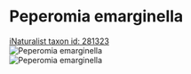 
Peperomia emarginella
=====================
  
[iNaturalist taxon id: 281323](https://www.inaturalist.org/taxa/281323)  
![Peperomia emarginella](https://inaturalist-open-data.s3.amazonaws.com/photos/58509426/medium.jpeg)  
![Peperomia emarginella](https://inaturalist-open-data.s3.amazonaws.com/photos/58509426/medium.jpeg)
